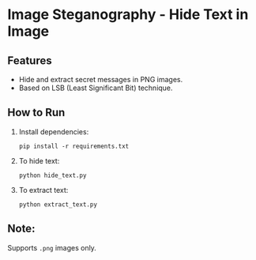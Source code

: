 
# Image Steganography - Hide Text in Image

## Features
- Hide and extract secret messages in PNG images.
- Based on LSB (Least Significant Bit) technique.

## How to Run
1. Install dependencies:
   ```
   pip install -r requirements.txt
   ```

2. To hide text:
   ```
   python hide_text.py
   ```

3. To extract text:
   ```
   python extract_text.py
   ```

## Note:
Supports `.png` images only.
